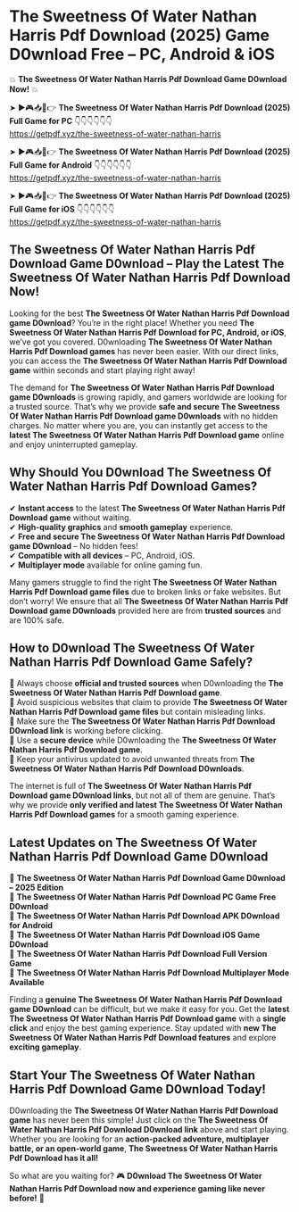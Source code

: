 # The Sweetness Of Water Nathan Harris Pdf Download (2025) Game D0wnload Free – PC, Android & iOS

💥 **The Sweetness Of Water Nathan Harris Pdf Download Game D0wnload Now!** 💥  

➤ ►🎮📥📱👉 **The Sweetness Of Water Nathan Harris Pdf Download (2025) Full Game for PC** 👇👇👇👇👇👇  
https://getpdf.xyz/the-sweetness-of-water-nathan-harris  

➤ ►🎮📥📱👉 **The Sweetness Of Water Nathan Harris Pdf Download (2025) Full Game for Android** 👇👇👇👇👇👇  
https://getpdf.xyz/the-sweetness-of-water-nathan-harris  

➤ ►🎮📥📱👉 **The Sweetness Of Water Nathan Harris Pdf Download (2025) Full Game for iOS** 👇👇👇👇👇👇  
https://getpdf.xyz/the-sweetness-of-water-nathan-harris  

## The Sweetness Of Water Nathan Harris Pdf Download Game D0wnload – Play the Latest The Sweetness Of Water Nathan Harris Pdf Download Now!

Looking for the best **The Sweetness Of Water Nathan Harris Pdf Download game D0wnload**? You’re in the right place! Whether you need **The Sweetness Of Water Nathan Harris Pdf Download for PC, Android, or iOS**, we’ve got you covered. D0wnloading **The Sweetness Of Water Nathan Harris Pdf Download games** has never been easier. With our direct links, you can access the **The Sweetness Of Water Nathan Harris Pdf Download game** within seconds and start playing right away!  

The demand for **The Sweetness Of Water Nathan Harris Pdf Download game D0wnloads** is growing rapidly, and gamers worldwide are looking for a trusted source. That’s why we provide **safe and secure The Sweetness Of Water Nathan Harris Pdf Download game D0wnloads** with no hidden charges. No matter where you are, you can instantly get access to the **latest The Sweetness Of Water Nathan Harris Pdf Download game** online and enjoy uninterrupted gameplay.  

## **Why Should You D0wnload The Sweetness Of Water Nathan Harris Pdf Download Games?**  

✔ **Instant access** to the latest **The Sweetness Of Water Nathan Harris Pdf Download game** without waiting.  
✔ **High-quality graphics** and **smooth gameplay** experience.  
✔ **Free and secure The Sweetness Of Water Nathan Harris Pdf Download game D0wnload** – No hidden fees!  
✔ **Compatible with all devices** – PC, Android, iOS.  
✔ **Multiplayer mode** available for online gaming fun.  

Many gamers struggle to find the right **The Sweetness Of Water Nathan Harris Pdf Download game files** due to broken links or fake websites. But don’t worry! We ensure that all **The Sweetness Of Water Nathan Harris Pdf Download game D0wnloads** provided here are from **trusted sources** and are 100% safe.  

## **How to D0wnload The Sweetness Of Water Nathan Harris Pdf Download Game Safely?**  

📌 Always choose **official and trusted sources** when D0wnloading the **The Sweetness Of Water Nathan Harris Pdf Download game**.  
📌 Avoid suspicious websites that claim to provide **The Sweetness Of Water Nathan Harris Pdf Download game files** but contain misleading links.  
📌 Make sure the **The Sweetness Of Water Nathan Harris Pdf Download D0wnload link** is working before clicking.  
📌 Use a **secure device** while D0wnloading the **The Sweetness Of Water Nathan Harris Pdf Download game**.  
📌 Keep your antivirus updated to avoid unwanted threats from **The Sweetness Of Water Nathan Harris Pdf Download D0wnloads**.  

The internet is full of **The Sweetness Of Water Nathan Harris Pdf Download game D0wnload links**, but not all of them are genuine. That’s why we provide **only verified and latest The Sweetness Of Water Nathan Harris Pdf Download games** for a smooth gaming experience.  

## **Latest Updates on The Sweetness Of Water Nathan Harris Pdf Download Game D0wnload**  

🔹 **The Sweetness Of Water Nathan Harris Pdf Download Game D0wnload – 2025 Edition**  
🔹 **The Sweetness Of Water Nathan Harris Pdf Download PC Game Free D0wnload**  
🔹 **The Sweetness Of Water Nathan Harris Pdf Download APK D0wnload for Android**  
🔹 **The Sweetness Of Water Nathan Harris Pdf Download iOS Game D0wnload**  
🔹 **The Sweetness Of Water Nathan Harris Pdf Download Full Version Game**  
🔹 **The Sweetness Of Water Nathan Harris Pdf Download Multiplayer Mode Available**  

Finding a **genuine The Sweetness Of Water Nathan Harris Pdf Download game D0wnload** can be difficult, but we make it easy for you. Get the **latest The Sweetness Of Water Nathan Harris Pdf Download game** with a **single click** and enjoy the best gaming experience. Stay updated with **new The Sweetness Of Water Nathan Harris Pdf Download features** and explore **exciting gameplay**.  

## **Start Your The Sweetness Of Water Nathan Harris Pdf Download Game D0wnload Today!**  

D0wnloading the **The Sweetness Of Water Nathan Harris Pdf Download game** has never been this simple! Just click on the **The Sweetness Of Water Nathan Harris Pdf Download D0wnload link** above and start playing. Whether you are looking for an **action-packed adventure, multiplayer battle, or an open-world game**, **The Sweetness Of Water Nathan Harris Pdf Download has it all!**  

So what are you waiting for? 🎮 **D0wnload The Sweetness Of Water Nathan Harris Pdf Download now and experience gaming like never before!** 🚀  